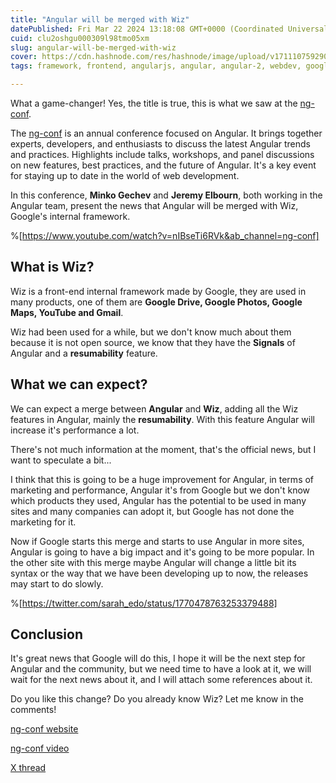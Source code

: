 ```yaml
---
title: "Angular will be merged with Wiz"
datePublished: Fri Mar 22 2024 13:18:08 GMT+0000 (Coordinated Universal Time)
cuid: clu2oshgu000309l98tmo05xm
slug: angular-will-be-merged-with-wiz
cover: https://cdn.hashnode.com/res/hashnode/image/upload/v1711107592908/b98ad8f1-48c4-4620-b91e-d467dd710640.png
tags: framework, frontend, angularjs, angular, angular-2, webdev, google, frontend-development, front-end-cik5w32oi016zos53hitiymhh, wiz

---
```


What a game-changer! Yes, the title is true, this is what we saw at the [ng-conf](https://ng-conf.org/).

The [ng-conf](https://ng-conf.org/) is an annual conference focused on Angular. It brings together experts, developers, and enthusiasts to discuss the latest Angular trends and practices. Highlights include talks, workshops, and panel discussions on new features, best practices, and the future of Angular. It's a key event for staying up to date in the world of web development.

In this conference, **Minko Gechev** and **Jeremy Elbourn**, both working in the Angular team, present the news that Angular will be merged with Wiz, Google's internal framework.

%[https://www.youtube.com/watch?v=nIBseTi6RVk&ab_channel=ng-conf] 

## What is Wiz?

Wiz is a front-end internal framework made by Google, they are used in many products, one of them are **Google Drive, Google Photos, Google Maps, YouTube and Gmail**.

Wiz had been used for a while, but we don't know much about them because it is not open source, we know that they have the **Signals** of Angular and a **resumability** feature.

## What we can expect?

We can expect a merge between **Angular** and **Wiz**, adding all the Wiz features in Angular, mainly the **resumability**. With this feature Angular will increase it's performance a lot.

There's not much information at the moment, that's the official news, but I want to speculate a bit...

I think that this is going to be a huge improvement for Angular, in terms of marketing and performance, Angular it's from Google but we don't know which products they used, Angular has the potential to be used in many sites and many companies can adopt it, but Google has not done the marketing for it.

Now if Google starts this merge and starts to use Angular in more sites, Angular is going to have a big impact and it's going to be more popular. In the other site with this merge maybe Angular will change a little bit its syntax or the way that we have been developing up to now, the releases may start to do slowly.

%[https://twitter.com/sarah_edo/status/1770478763253379488] 

## Conclusion

It's great news that Google will do this, I hope it will be the next step for Angular and the community, but we need time to have a look at it, we will wait for the next news about it, and I will attach some references about it.

Do you like this change? Do you already know Wiz? Let me know in the comments!

[ng-conf website](https://ng-conf.org/)

[ng-conf video](https://www.youtube.com/watch?v=nIBseTi6RVk&ab_channel=ng-conf)

[X thread](https://twitter.com/sarah_edo/status/1770478763253379488)